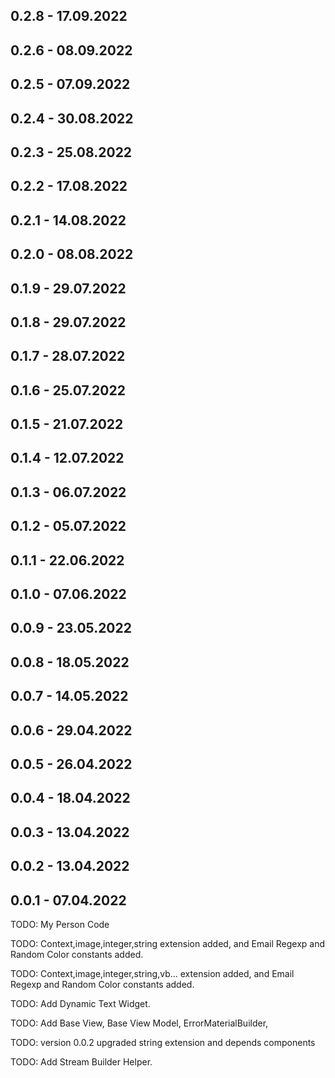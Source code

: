 ## 0.2.8 - 17.09.2022
## 0.2.6 - 08.09.2022
## 0.2.5 - 07.09.2022
## 0.2.4 - 30.08.2022
## 0.2.3 - 25.08.2022
## 0.2.2 - 17.08.2022
## 0.2.1 - 14.08.2022
## 0.2.0 - 08.08.2022
## 0.1.9 - 29.07.2022
## 0.1.8 - 29.07.2022
## 0.1.7 - 28.07.2022
## 0.1.6 - 25.07.2022
## 0.1.5 - 21.07.2022
## 0.1.4 - 12.07.2022
## 0.1.3 - 06.07.2022
## 0.1.2 - 05.07.2022
## 0.1.1 - 22.06.2022
## 0.1.0 - 07.06.2022
## 0.0.9 - 23.05.2022
## 0.0.8 - 18.05.2022
## 0.0.7 - 14.05.2022
## 0.0.6 - 29.04.2022
## 0.0.5 - 26.04.2022
## 0.0.4 - 18.04.2022
## 0.0.3 - 13.04.2022
## 0.0.2 - 13.04.2022
## 0.0.1 - 07.04.2022

TODO: My Person Code

TODO: Context,image,integer,string extension added, and Email Regexp and Random Color constants added.

TODO: Context,image,integer,string,vb... extension added, and Email Regexp and Random Color constants added.

TODO: Add Dynamic Text Widget.

TODO: Add Base View, Base View Model, ErrorMaterialBuilder,

TODO: version 0.0.2 upgraded string extension and depends components

TODO: Add Stream Builder Helper.
